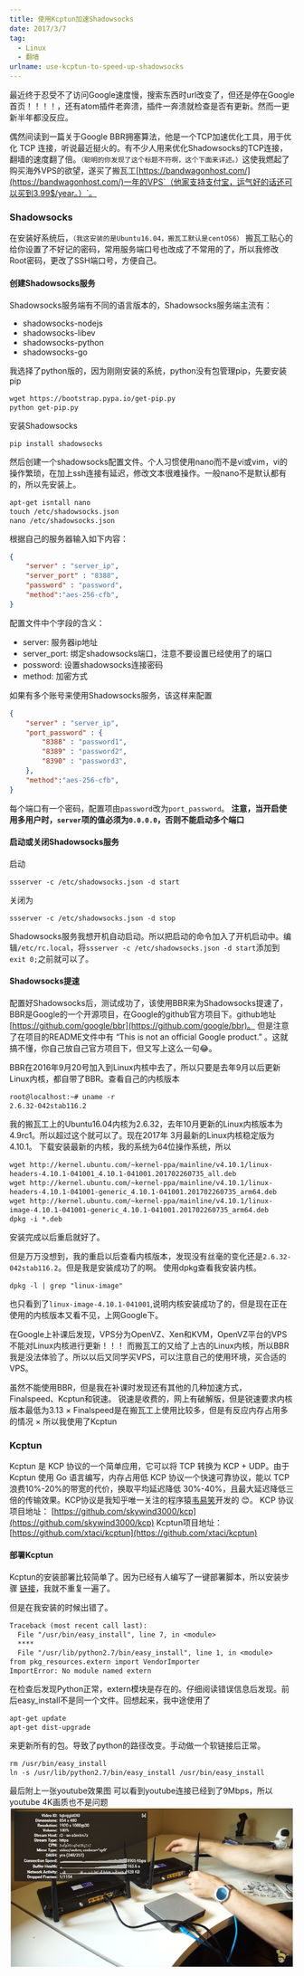 ```yaml
---
title: 使用Kcptun加速Shadowsocks
date: 2017/3/7
tag:
  - Linux
  - 翻墙
urlname: use-kcptun-to-speed-up-shadowsocks
---
```


最近终于忍受不了访问Google速度慢，搜索东西时url改变了，但还是停在Google首页！！！！，还有atom插件老奔溃，插件一奔溃就检查是否有更新。然而一更新半年都没反应。

偶然间读到一篇关于Google BBR拥塞算法，他是一个TCP加速优化工具，用于优化 TCP 连接，听说最近挺火的。有不少人用来优化Shadowsocks的TCP连接，翻墙的速度翻了倍。`（聪明的你发现了这个标题不符啊，这个下面来详述。）`这使我燃起了购买海外VPS的欲望，遂买了搬瓦工[https://bandwagonhost.com/](https://bandwagonhost.com/)一年的VPS`（他家支持支付宝，运气好的话还可以买到3.99$/year。）`。

<!--more-->
### Shadowsocks

在安装好系统后，`（我这安装的是Ubuntu16.04，搬瓦工默认是centOS6）` 搬瓦工贴心的给你设置了不好记的密码，常用服务端口号也改成了不常用的了，所以我修改Root密码，更改了SSH端口号，方便自己。

#### 创建Shadowsocks服务
Shadowsocks服务端有不同的语言版本的，Shadowsocks服务端主流有：

* shadowsocks-nodejs
* shadowsocks-libev
* shadowsocks-python
* shadowsocks-go

我选择了python版的，因为刚刚安装的系统，python没有包管理pip，先要安装pip
```
wget https://bootstrap.pypa.io/get-pip.py
python get-pip.py
```
安装Shadowsocks
```
pip install shadowsocks
```
然后创建一个shadowsocks配置文件。个人习惯使用nano而不是vi或vim，vi的操作繁琐，在加上ssh连接有延迟，修改文本很难操作。一般nano不是默认都有的，所以先安装上。
```
apt-get isntall nano
touch /etc/shadowsocks.json
nano /etc/shadowsocks.json
```
根据自己的服务器输入如下内容：
```json
{
    "server" : "server_ip",
    "server_port" : "8388",
    "password" : "password",
    "method":"aes-256-cfb",
}
```
配置文件中个字段的含义：
* server: 服务器ip地址
* server_port: 绑定shadowsocks端口，注意不要设置已经使用了的端口
* possword: 设置shadowsocks连接密码
* method: 加密方式

如果有多个账号来使用Shadowsocks服务，该这样来配置
```json
{
    "server" : "server_ip",
    "port_password" : {
        "8388" : "password1",
        "8389" : "password2",
        "8390" : "password3",
    },
    "method":"aes-256-cfb",
}
```
每个端口有一个密码，配置项由`password`改为`port_password`。
**注意，当开启使用多用户时，`server`项的值必须为`0.0.0.0`，否则不能启动多个端口**

#### 启动或关闭Shadowsocks服务
启动
```
ssserver -c /etc/shadowsocks.json -d start
```
关闭为
```
ssserver -c /etc/shadowsocks.json -d stop
```
Shadowsocks服务我想开机自动启动。所以把启动的命令加入了开机启动中。编辑`/etc/rc.local`，将`ssserver -c /etc/shadowsocks.json -d start`添加到`exit 0;`之前就可以了。

#### Shadowsocks提速

配置好Shadowsocks后，测试成功了，该使用BBR来为Shadowsocks提速了，BBR是Google的一个开源项目，在Google的github官方项目下。github地址[https://github.com/google/bbr](https://github.com/google/bbr)。
但是注意了在项目的README文件中有 “This is not an official Google product.” 。这就搞不懂，你自己放自己官方项目下，但又写上这么一句😂。

BBR在2016年9月20号加入到Linux内核中去了，所以只要是去年9月以后更新Linux内核，都自带了BBR。查看自己的内核版本
```
root@localhost:~# uname -r
2.6.32-042stab116.2
```
我的搬瓦工上的Ubuntu16.04内核为2.6.32，去年10月更新的Linux内核版本为4.9rc1。所以超过这个就可以了。现在2017年
3月最新的Linux内核稳定版为4.10.1。
下载安装最新的内核，我的系统为64位操作系统，所以
```
wget http://kernel.ubuntu.com/~kernel-ppa/mainline/v4.10.1/linux-headers-4.10.1-041001_4.10.1-041001.201702260735_all.deb
wget http://kernel.ubuntu.com/~kernel-ppa/mainline/v4.10.1/linux-headers-4.10.1-041001-generic_4.10.1-041001.201702260735_arm64.deb
wget http://kernel.ubuntu.com/~kernel-ppa/mainline/v4.10.1/linux-image-4.10.1-041001-generic_4.10.1-041001.201702260735_arm64.deb
dpkg -i *.deb
```
安装完成以后重启就好了。

但是万万没想到，我的重启以后查看内核版本，发现没有丝毫的变化还是`2.6.32-042stab116.2`。但是我是安装成功了的啊。
使用dpkg查看我安装内核。
```
dpkg -l | grep "linux-image"
```
也只看到了`linux-image-4.10.1-041001`,说明内核安装成功了的，但是现在正在使用的内核版本又看不见，上网Google下。

在Google上补课后发现，VPS分为OpenVZ、Xen和KVM，OpenVZ平台的VPS不能对Linux内核进行更新！！！ 而搬瓦工的又给了上古的Linux内核，所以BBR我是没法体验了。所以以后又同学买VPS，可以注意自己的使用环境，买合适的VPS。

虽然不能使用BBR，但是我在补课时发现还有其他的几种加速方式，Finalspeed、Kcptun和锐速。
锐速是收费的，网上有破解版，但是锐速要求内核版本最低为3.13   ×
Finalspeed是在搬瓦工上使用比较多，但是有反应内存占用多的情况   ×
所以我使用了Kcptun

### Kcptun
Kcptun 是 KCP 协议的一个简单应用，它可以将 TCP 转换为 KCP + UDP。由于 Kcptun 使用 Go 语言编写，内存占用低
KCP 协议一个快速可靠协议，能以 TCP 浪费10%-20%的带宽的代价，换取平均延迟降低 30%-40%，且最大延迟降低三倍的传输效果。KCP协议是我知乎唯一关注的程序猿[韦易笑](https://www.zhihu.com/people/skywind3000/answers)开发的 😊。
KCP 协议项目地址：  [https://github.com/skywind3000/kcp](https://github.com/skywind3000/kcp)
Kcptun项目地址：[https://github.com/xtaci/kcptun](https://github.com/xtaci/kcptun)

#### 部署Kcptun

Kcptun的安装部署比较简单了。因为已经有人编写了一键部署脚本，所以安装步骤 [链接](https://blog.kuoruan.com/110.html)，我就不重复一遍了。

但是在我安装的时候出错了。
```
Traceback (most recent call last):
  File "/usr/bin/easy_install", line 7, in <module>
  ****
  File "/usr/lib/python2.7/bin/easy_install", line 1, in <module>
from pkg_resources.extern import VendorImporter
ImportError: No module named extern
```

在检查后发现Python正常，extern模块是存在的。仔细阅读错误信息后发现。前后easy_install不是同一个文件。回想起来，我中途使用了
```
apt-get update
apt-get dist-upgrade
```
来更新所有的包。导致了python的路径改变。手动做一个软链接后正常。
```
rm /usr/bin/easy_install
ln -s /usr/lib/python2.7/bin/easy_install /usr/bin/easy_install
```

最后附上一张youtube效果图 可以看到youtube连接已经到了9Mbps，所以youtube 4K画质也不是问题
![youtube](使用Kcptun加速Shadowsocks/youtube.png)
